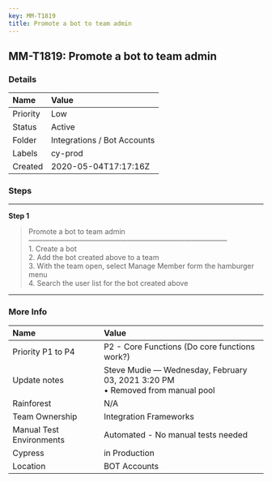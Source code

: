 ```yaml
---
key: MM-T1819
title: Promote a bot to team admin
---
```


## MM-T1819: Promote a bot to team admin

### Details

| Name     | Value                       |
| :------- | :-------------------------- |
| Priority | Low                         |
| Status   | Active                      |
| Folder   | Integrations / Bot Accounts |
| Labels   | cy-prod                     |
| Created  | 2020-05-04T17:17:16Z        |

### Steps

<hr/>

**Step 1**

> <article>Promote a bot to team admin<br />&mdash;&mdash;&mdash;&mdash;&mdash;&mdash;&mdash;&mdash;&mdash;&mdash;&mdash;&mdash;&mdash;&mdash;&mdash;&mdash;&mdash;&mdash;&mdash;&mdash;&mdash;&mdash;&mdash;&mdash;&mdash;&mdash;&mdash;&mdash;<br />1. Create a bot <br />2. Add the bot created above to a team<br />3. With the team open, select Manage Member form the hamburger menu<br />4. Search the user list for the bot created above</article>

<hr/>

### More Info

| Name                     | Value                                                                            |
| :----------------------- | :------------------------------------------------------------------------------- |
| Priority P1 to P4        | P2 - Core Functions (Do core functions work?)                                    |
| Update notes             | Steve Mudie — Wednesday, February 03, 2021 3:20 PM<br>• Removed from manual pool |
| Rainforest               | N/A                                                                              |
| Team Ownership           | Integration Frameworks                                                           |
| Manual Test Environments | Automated - No manual tests needed                                               |
| Cypress                  | in Production                                                                    |
| Location                 | BOT Accounts                                                                     |
